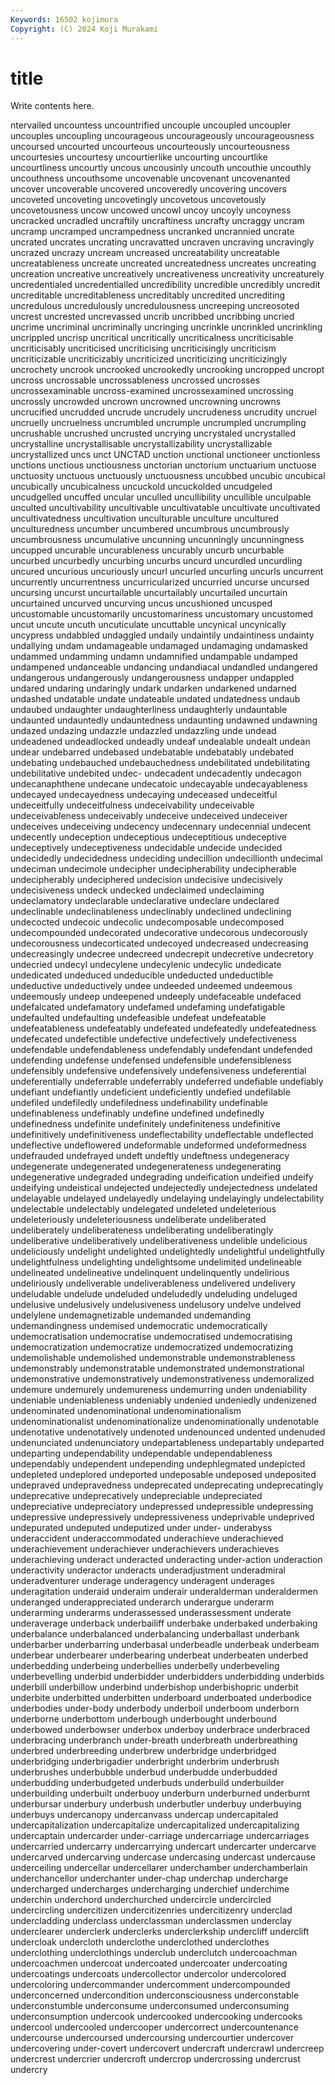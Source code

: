 ```yaml
---
Keywords: 16502 kojimura
Copyright: (C) 2024 Koji Murakami
---
```


# title

Write contents here.



ntervailed uncountess uncountrified
uncouple uncoupled uncoupler uncouples uncoupling uncourageous uncourageously uncourageousness uncoursed uncourted
uncourteous uncourteously uncourteousness uncourtesies uncourtesy uncourtierlike uncourting uncourtlike uncourtliness uncourtly
uncous uncousinly uncouth uncouthie uncouthly uncouthness uncouthsome uncovenable uncovenant uncovenanted
uncover uncoverable uncovered uncoveredly uncovering uncovers uncoveted uncoveting uncovetingly uncovetous
uncovetously uncovetousness uncow uncowed uncowl uncoy uncoyly uncoyness uncracked uncradled
uncraftily uncraftiness uncrafty uncraggy uncram uncramp uncramped uncrampedness uncranked uncrannied
uncrate uncrated uncrates uncrating uncravatted uncraven uncraving uncravingly uncrazed uncrazy
uncream uncreased uncreatability uncreatable uncreatableness uncreate uncreated uncreatedness uncreates uncreating
uncreation uncreative uncreatively uncreativeness uncreativity uncreaturely uncredentialed uncredentialled uncredibility uncredible
uncredibly uncredit uncreditable uncreditableness uncreditably uncredited uncrediting uncredulous uncredulously uncredulousness
uncreeping uncreosoted uncrest uncrested uncrevassed uncrib uncribbed uncribbing uncried uncrime
uncriminal uncriminally uncringing uncrinkle uncrinkled uncrinkling uncrippled uncrisp uncritical uncritically
uncriticalness uncriticisable uncriticisably uncriticised uncriticising uncriticisingly uncriticism uncriticizable uncriticizably uncriticized
uncriticizing uncriticizingly uncrochety uncrook uncrooked uncrookedly uncrooking uncropped uncropt uncross
uncrossable uncrossableness uncrossed uncrosses uncrossexaminable uncross-examined uncrossexamined uncrossing uncrossly uncrowded
uncrown uncrowned uncrowning uncrowns uncrucified uncrudded uncrude uncrudely uncrudeness uncrudity
uncruel uncruelly uncruelness uncrumbled uncrumple uncrumpled uncrumpling uncrushable uncrushed uncrusted
uncrying uncrystaled uncrystalled uncrystalline uncrystallisable uncrystallizability uncrystallizable uncrystallized uncs unct
UNCTAD unction unctional unctioneer unctionless unctions unctious unctiousness unctorian unctorium
unctuarium unctuose unctuosity unctuous unctuously unctuousness uncubbed uncubic uncubical uncubically
uncubicalness uncuckold uncuckolded uncudgeled uncudgelled uncuffed uncular unculled uncullibility uncullible
unculpable unculted uncultivability uncultivable uncultivatable uncultivate uncultivated uncultivatedness uncultivation unculturable
unculture uncultured unculturedness uncumber uncumbered uncumbrous uncumbrously uncumbrousness uncumulative uncunning
uncunningly uncunningness uncupped uncurable uncurableness uncurably uncurb uncurbable uncurbed uncurbedly
uncurbing uncurbs uncurd uncurdled uncurdling uncured uncurious uncuriously uncurl uncurled
uncurling uncurls uncurrent uncurrently uncurrentness uncurricularized uncurried uncurse uncursed uncursing
uncurst uncurtailable uncurtailably uncurtailed uncurtain uncurtained uncurved uncurving uncus uncushioned
uncusped uncustomable uncustomarily uncustomariness uncustomary uncustomed uncut uncute uncuth uncuticulate
uncuttable uncynical uncynically uncypress undabbled undaggled undaily undaintily undaintiness undainty
undallying undam undamageable undamaged undamaging undamasked undammed undamming undamn undamnified
undampable undamped undampened undanceable undancing undandiacal undandled undangered undangerous undangerously
undangerousness undapper undappled undared undaring undaringly undark undarken undarkened undarned
undashed undatable undate undateable undated undatedness undaub undaubed undaughter undaughterliness
undaughterly undauntable undaunted undauntedly undauntedness undaunting undawned undawning undazed undazing
undazzle undazzled undazzling unde undead undeadened undeadlocked undeadly undeaf undealable
undealt undean undear undebarred undebased undebatable undebatably undebated undebating undebauched
undebauchedness undebilitated undebilitating undebilitative undebited undec- undecadent undecadently undecagon undecanaphthene
undecane undecatoic undecayable undecayableness undecayed undecayedness undecaying undeceased undeceitful undeceitfully
undeceitfulness undeceivability undeceivable undeceivableness undeceivably undeceive undeceived undeceiver undeceives undeceiving
undecency undecennary undecennial undecent undecently undeception undeceptious undeceptitious undeceptive undeceptively
undeceptiveness undecidable undecide undecided undecidedly undecidedness undeciding undecillion undecillionth undecimal
undeciman undecimole undecipher undecipherability undecipherable undecipherably undeciphered undecision undecisive undecisively
undecisiveness undeck undecked undeclaimed undeclaiming undeclamatory undeclarable undeclarative undeclare undeclared
undeclinable undeclinableness undeclinably undeclined undeclining undecocted undecoic undecolic undecomposable undecomposed
undecompounded undecorated undecorative undecorous undecorously undecorousness undecorticated undecoyed undecreased undecreasing
undecreasingly undecree undecreed undecrepit undecretive undecretory undecried undecyl undecylene undecylenic
undecylic undedicate undedicated undeduced undeducible undeducted undeductible undeductive undeductively undee
undeeded undeemed undeemous undeemously undeep undeepened undeeply undefaceable undefaced undefalcated
undefamatory undefamed undefaming undefatigable undefaulted undefaulting undefeasible undefeat undefeatable undefeatableness
undefeatably undefeated undefeatedly undefeatedness undefecated undefectible undefective undefectively undefectiveness undefendable
undefendableness undefendably undefendant undefended undefending undefense undefensed undefensible undefensibleness undefensibly
undefensive undefensively undefensiveness undeferential undeferentially undeferrable undeferrably undeferred undefiable undefiably
undefiant undefiantly undeficient undeficiently undefied undefilable undefiled undefiledly undefiledness undefinability
undefinable undefinableness undefinably undefine undefined undefinedly undefinedness undefinite undefinitely undefiniteness
undefinitive undefinitively undefinitiveness undeflectability undeflectable undeflected undeflective undeflowered undeformable undeformed
undeformedness undefrauded undefrayed undeft undeftly undeftness undegeneracy undegenerate undegenerated undegenerateness
undegenerating undegenerative undegraded undegrading undeification undeified undeify undeifying undeistical undejected
undejectedly undejectedness undelated undelayable undelayed undelayedly undelaying undelayingly undelectability undelectable
undelectably undelegated undeleted undeleterious undeleteriously undeleteriousness undeliberate undeliberated undeliberately undeliberateness
undeliberating undeliberatingly undeliberative undeliberatively undeliberativeness undelible undelicious undeliciously undelight undelighted
undelightedly undelightful undelightfully undelightfulness undelighting undelightsome undelimited undelineable undelineated undelineative
undelinquent undelinquently undelirious undeliriously undeliverable undeliverableness undelivered undelivery undeludable undelude
undeluded undeludedly undeluding undeluged undelusive undelusively undelusiveness undelusory undelve undelved
undelylene undemagnetizable undemanded undemanding undemandingness undemised undemocratic undemocratically undemocratisation undemocratise
undemocratised undemocratising undemocratization undemocratize undemocratized undemocratizing undemolishable undemolished undemonstrable undemonstrableness
undemonstrably undemonstratable undemonstrated undemonstrational undemonstrative undemonstratively undemonstrativeness undemoralized undemure undemurely
undemureness undemurring unden undeniability undeniable undeniableness undeniably undenied undeniedly undenizened
undenominated undenominational undenominationalism undenominationalist undenominationalize undenominationally undenotable undenotative undenotatively undenoted
undenounced undented undenuded undenunciated undenunciatory undepartableness undepartably undeparted undeparting undependability
undependable undependableness undependably undependent undepending undephlegmated undepicted undepleted undeplored undeported
undeposable undeposed undeposited undepraved undepravedness undeprecated undeprecating undeprecatingly undeprecative undeprecatively
undepreciable undepreciated undepreciative undepreciatory undepressed undepressible undepressing undepressive undepressively undepressiveness
undeprivable undeprived undepurated undeputed undeputized under under- underabyss underaccident underaccommodated
underachieve underachieved underachievement underachiever underachievers underachieves underachieving underact underacted underacting
under-action underaction underactivity underactor underacts underadjustment underadmiral underadventurer underage underagency
underagent underages underagitation underaid underaim underair underalderman underaldermen underanged underappreciated
underarch underargue underarm underarming underarms underassessed underassessment underate underaverage underback
underbailiff underbake underbaked underbaking underbalance underbalanced underbalancing underballast underbank underbarber
underbarring underbasal underbeadle underbeak underbeam underbear underbearer underbearing underbeat underbeaten
underbed underbedding underbeing underbellies underbelly underbeveling underbevelling underbid underbidder underbidders
underbidding underbids underbill underbillow underbind underbishop underbishopric underbit underbite underbitted
underbitten underboard underboated underbodice underbodies under-body underbody underboil underboom underborn
underborne underbottom underbough underbought underbound underbowed underbowser underbox underboy underbrace
underbraced underbracing underbranch under-breath underbreath underbreathing underbred underbreeding underbrew underbridge
underbridged underbridging underbrigadier underbright underbrim underbrush underbrushes underbubble underbud underbudde
underbudded underbudding underbudgeted underbuds underbuild underbuilder underbuilding underbuilt underbuoy underburn
underburned underburnt underbursar underbury underbush underbutler underbuy underbuying underbuys undercanopy
undercanvass undercap undercapitaled undercapitalization undercapitalize undercapitalized undercapitalizing undercaptain undercarder under-carriage
undercarriage undercarriages undercarried undercarry undercarrying undercart undercarter undercarve undercarved undercarving
undercase undercasing undercast undercause underceiling undercellar undercellarer underchamber underchamberlain underchancellor
underchanter under-chap underchap undercharge undercharged undercharges undercharging underchief underchime underchin
underchord underchurched undercircle undercircled undercircling undercitizen undercitizenries undercitizenry underclad undercladding
underclass underclassman underclassmen underclay underclearer underclerk underclerks underclerkship undercliff underclift
undercloak undercloth underclothe underclothed underclothes underclothing underclothings underclub underclutch undercoachman
undercoachmen undercoat undercoated undercoater undercoating undercoatings undercoats undercollector undercolor undercolored
undercoloring undercommander undercomment undercompounded underconcerned undercondition underconsciousness underconstable underconstumble underconsume
underconsumed underconsuming underconsumption undercook undercooked undercooking undercooks undercool undercooled undercooper
undercorrect undercountenance undercourse undercoursed undercoursing undercourtier undercover undercovering under-covert undercovert
undercraft undercrawl undercreep undercrest undercrier undercroft undercrop undercrossing undercrust undercry
